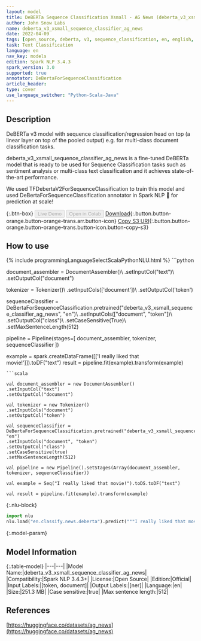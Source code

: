 ```yaml
---
layout: model
title: DeBERTa Sequence Classification Xsmall - AG News (deberta_v3_xsmall_sequence_classifier_ag_news)
author: John Snow Labs
name: deberta_v3_xsmall_sequence_classifier_ag_news
date: 2022-04-09
tags: [open_source, deberta, v3, sequence_classification, en, english, ag_news]
task: Text Classification
language: en
nav_key: models
edition: Spark NLP 3.4.3
spark_version: 3.0
supported: true
annotator: DeBertaForSequenceClassification
article_header:
type: cover
use_language_switcher: "Python-Scala-Java"
---
```


## Description

DeBERTa v3 model with sequence classification/regression head on top (a linear layer on top of the pooled output) e.g. for multi-class document classification tasks.

deberta_v3_xsmall_sequence_classifier_ag_news is a fine-tuned DeBERTa model that is ready to be used for Sequence Classification tasks such as sentiment analysis or multi-class text classification and it achieves state-of-the-art performance.

We used TFDebertaV2ForSequenceClassification to train this model and used DeBertaForSequenceClassification annotator in Spark NLP 🚀 for prediction at scale!

{:.btn-box}
<button class="button button-orange" disabled>Live Demo</button>
<button class="button button-orange" disabled>Open in Colab</button>
[Download](https://s3.amazonaws.com/auxdata.johnsnowlabs.com/public/models/deberta_v3_xsmall_sequence_classifier_ag_news_en_3.4.3_3.0_1649513719874.zip){:.button.button-orange.button-orange-trans.arr.button-icon}
[Copy S3 URI](s3://auxdata.johnsnowlabs.com/public/models/deberta_v3_xsmall_sequence_classifier_ag_news_en_3.4.3_3.0_1649513719874.zip){:.button.button-orange.button-orange-trans.button-icon.button-copy-s3}

## How to use



<div class="tabs-box" markdown="1">
{% include programmingLanguageSelectScalaPythonNLU.html %}
```python

document_assembler = DocumentAssembler()\ 
.setInputCol("text")\ 
.setOutputCol("document")

tokenizer = Tokenizer()\ 
.setInputCols(['document'])\ 
.setOutputCol('token') 

sequenceClassifier = DeBertaForSequenceClassification.pretrained("deberta_v3_xsmall_sequence_classifier_ag_news", "en")\ 
.setInputCols(["document", "token"])\ 
.setOutputCol("class")\ 
.setCaseSensitive(True)\ 
.setMaxSentenceLength(512) 

pipeline = Pipeline(stages=[
document_assembler,
tokenizer,
sequenceClassifier
])

example = spark.createDataFrame([['I really liked that movie!']]).toDF("text")
result = pipeline.fit(example).transform(example)
```
```scala

val document_assembler = new DocumentAssembler()
.setInputCol("text")
.setOutputCol("document")

val tokenizer = new Tokenizer()
.setInputCols("document")
.setOutputCol("token")

val sequenceClassifier = DeBertaForSequenceClassification.pretrained("deberta_v3_xsmall_sequence_classifier_ag_news", "en")
.setInputCols("document", "token")
.setOutputCol("class")
.setCaseSensitive(true)
.setMaxSentenceLength(512)

val pipeline = new Pipeline().setStages(Array(document_assembler, tokenizer, sequenceClassifier))

val example = Seq("I really liked that movie!").toDS.toDF("text")

val result = pipeline.fit(example).transform(example)
```


{:.nlu-block}
```python
import nlu
nlu.load("en.classify.news.deberta").predict("""I really liked that movie!""")
```

</div>

{:.model-param}
## Model Information

{:.table-model}
|---|---|
|Model Name:|deberta_v3_xsmall_sequence_classifier_ag_news|
|Compatibility:|Spark NLP 3.4.3+|
|License:|Open Source|
|Edition:|Official|
|Input Labels:|[token, document]|
|Output Labels:|[ner]|
|Language:|en|
|Size:|251.3 MB|
|Case sensitive:|true|
|Max sentence length:|512|

## References

[https://huggingface.co/datasets/ag_news](https://huggingface.co/datasets/ag_news)